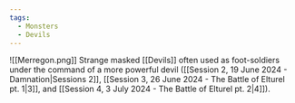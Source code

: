 ```yaml
---
tags:
  - Monsters
  - Devils
---
```

![[Merregon.png]]
Strange masked [[Devils]] often used as foot-soldiers under the command of a more powerful devil ([[Session 2, 19 June 2024 - Damnation|Sessions 2]], [[Session 3, 26 June 2024 - The Battle of Elturel pt. 1|3]], and [[Session 4, 3 July 2024 - The Battle of Elturel pt. 2|4]]).